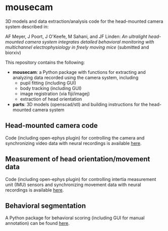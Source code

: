 # mousecam

3D models and data extraction/analysis code for the head-mounted camera system described in:

AF Meyer, J Poort, J O'Keefe, M Sahani, and JF Linden: _An ultralight head-mounted camera system integrates detailed behavioral monitoring with multichannel electrophysiology in freely moving mice_ (submitted and biorxiv)

This repository contains the following:

* **mousecam**: a Python package with functions for extracting and analyzing data recorded using the camera system, including
    - pupil fitting (including GUI)
    - body tracking (including GUI)
    - image registration (via fiji/imagej)
    - extraction of head orientation
* **parts**: 3D models (openscad/stl) and building instructions for the head-mounted camera system


## Head-mounted camera code

Code (including open-ephys plugin) for controlling the camera and synchronizing video data with neural recordings is available [here](https://github.com/arnefmeyer/RPiCameraPlugin).


## Measurement of head orientation/movement data

Code (including open-ephys plugin) for controlling intertia measurement unit (IMU) sensors and synchronizing movement data with neural recordings is available [here](https://github.com/arnefmeyer/IMUReaderPlugin).


## Behavioral segmentation

A Python package for behavioral scoring (including GUI for manual annotation) can be found [here](https://github.com/arnefmeyer/BehavioralScoring).


